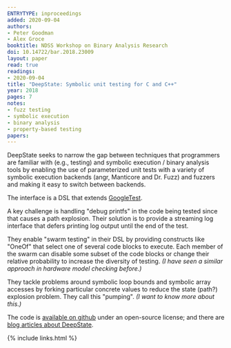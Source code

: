 ```yaml
---
ENTRYTYPE: inproceedings
added: 2020-09-04
authors:
- Peter Goodman
- Alex Groce
booktitle: NDSS Workshop on Binary Analysis Research
doi: 10.14722/bar.2018.23009
layout: paper
read: true
readings:
- 2020-09-04
title: "DeepState: Symbolic unit testing for C and C++"
year: 2018
pages: 7
notes:
- fuzz testing
- symbolic execution
- binary analysis
- property-based testing
papers:
---
```


DeepState seeks to narrow the gap between techniques that programmers are
familiar with (e.g., testing) and symbolic execution / binary analysis tools by
enabling the use of parameterized unit tests with a variety of symbolic
execution backends (angr, Manticore and Dr. Fuzz) and fuzzers and making it
easy to switch between backends.

The interface is a DSL that extends
[GoogleTest](https://github.com/google/googletest).

A key challenge is handling "debug printfs" in the code being tested since that
causes a path explosion.
Their solution is to provide a streaming log interface that defers printing log
output until the end of the test.

They enable "swarm testing" in their DSL by providing constructs like "OneOf"
that select one of several code blocks to execute.  Each member of the swarm
can disable some subset of the code blocks or change their relative probability
to increase the diversity of testing.
_(I have seen a similar approach in hardware model checking before.)_

They tackle problems around symbolic loop bounds and symbolic array accesses by
forking particular concrete values to reduce the state (path?) explosion
problem. They call this "pumping".
_(I want to know more about this.)_

The code is [available on github](https://github.com/trailofbits/deepstate)
under an open-source license;
and
there are [blog articles about DeepState](https://github.com/trailofbits/deepstate#articles-describing-deepstate).

{% include links.html %}
